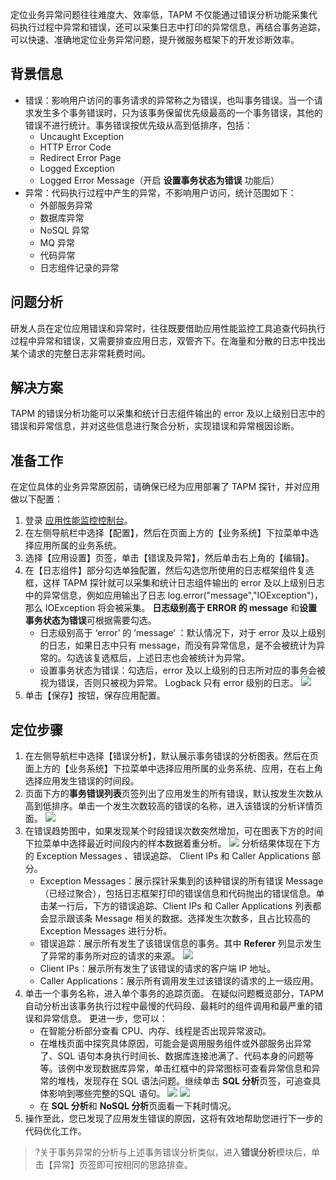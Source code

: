 定位业务异常问题往往难度大、效率低，TAPM 不仅能通过错误分析功能采集代码执行过程中异常和错误，还可以采集日志中打印的异常信息，再结合事务追踪，可以快速、准确地定位业务异常问题，提升微服务框架下的开发诊断效率。

## 背景信息
- 错误：影响用户访问的事务请求的异常称之为错误，也叫事务错误。当一个请求发生多个事务错误时，只为该事务保留优先级最高的一个事务错误，其他的错误不进行统计。事务错误按优先级从高到低排序，包括：
  - Uncaught Exception
  - HTTP Error Code
  - Redirect Error Page
  - Logged Exception
  - Logged Error Message（开启 **设置事务状态为错误** 功能后）
- 异常：代码执行过程中产生的异常，不影响用户访问，统计范围如下：
  - 外部服务异常
  - 数据库异常
  - NoSQL 异常
  - MQ 异常
  - 代码异常
  - 日志组件记录的异常

## 问题分析
研发人员在定位应用错误和异常时，往往既要借助应用性能监控工具追查代码执行过程中异常和错误，又需要排查应用日志，双管齐下。在海量和分散的日志中找出某个请求的完整日志非常耗费时间。

## 解决方案
TAPM 的错误分析功能可以采集和统计日志组件输出的 error 及以上级别日志中的错误和异常信息，并对这些信息进行聚合分析，实现错误和异常根因诊断。 

## 准备工作
在定位具体的业务异常原因前，请确保已经为应用部署了 TAPM 探针，并对应用做以下配置：
1. 登录 [应用性能监控控制台](https://console.cloud.tencent.com/tapm)。
2. 在左侧导航栏中选择【配置】，然后在页面上方的【业务系统】下拉菜单中选择应用所属的业务系统。
3. 选择【应用设置】页签，单击【错误及异常】，然后单击右上角的【编辑】。
4. 在【日志组件】部分勾选单独配置，然后勾选您所使用的日志框架组件复选框，这样 TAPM 探针就可以采集和统计日志组件输出的 error 及以上级别日志中的异常信息，例如应用输出了日志 log.error("message","IOException")，那么 IOException 将会被采集。
   **日志级别高于 ERROR 的 message** 和**设置事务状态为错误**可根据需要勾选。
   - 日志级别高于 ‘error’ 的 ’message‘ ：默认情况下，对于 error 及以上级别的日志，如果日志中只有 message，而没有异常信息，是不会被统计为异常的。勾选该复选框后，上述日志也会被统计为异常。
   - 设置事务状态为错误：勾选后，error 及以上级别的日志所对应的事务会被视为错误，否则只被视为异常。 Logback 只有 error 级别的日志。
![](https://main.qcloudimg.com/raw/f0948a2dec219d59b124bb5aeb9cf8c9.png)
5. 单击【保存】按钮，保存应用配置。

## 定位步骤
1. 在左侧导航栏中选择【错误分析】，默认展示事务错误的分析图表。然后在页面上方的【业务系统】下拉菜单中选择应用所属的业务系统、应用，在右上角选择应用发生错误的时间段。
2. 页面下方的**事务错误列表**页签列出了应用发生的所有错误，默认按发生次数从高到低排序。单击一个发生次数较高的错误的名称，进入该错误的分析详情页面。
![](https://main.qcloudimg.com/raw/b3989c3bb2753e4338725770b48dcd96.png)
3. 在错误趋势图中，如果发现某个时段错误次数突然增加，可在图表下方的时间下拉菜单中选择最近时间段内的样本数据着重分析。
![](https://main.qcloudimg.com/raw/a69502f6abc3c5864e47601894eab81b.png)
   分析结果体现在下方的 Exception Messages 、错误追踪、 Client IPs 和 Caller Applications 部分。
   - Exception Messages：展示探针采集到的该种错误的所有错误 Message（已经过聚合），包括日志框架打印的错误信息和代码抛出的错误信息。单击某一行后，下方的错误追踪、Client IPs 和 Caller Applications 列表都会显示跟该条 Message 相关的数据。选择发生次数多，且占比较高的 Exception Messages 进行分析。
   - 错误追踪：展示所有发生了该错误信息的事务。其中 **Referer** 列显示发生了异常的事务所对应的请求的来源。
![](https://main.qcloudimg.com/raw/d2162d0ffa2a37d7f1cf5d5964fb8876.png)
   - Client IPs：展示所有发生了该错误的请求的客户端 IP 地址。
   - Caller Applications：展示所有调用发生过该错误的请求的上一级应用。
4. 单击一个事务名称，进入单个事务的追踪页面。
   在疑似问题概览部分，TAPM 自动分析出该事务执行过程中最慢的代码段、最耗时的组件调用和最严重的错误和异常信息。
   更进一步，您可以：
   - 在智能分析部分查看 CPU、内存、线程是否出现异常波动。
   - 在堆栈页面中探究具体原因，可能会是调用服务组件或外部服务出异常了、SQL 语句本身执行时间长、数据库连接池满了、代码本身的问题等等。该例中发现数据库异常，单击红框中的异常图标可查看异常信息和异常的堆栈，发现存在 SQL 语法问题。继续单击 **SQL 分析**页签，可追查具体影响到哪些完整的SQL 语句。
![](https://main.qcloudimg.com/raw/9eb4129ff77291aa91be74d9112ad7a1.png)
![](https://main.qcloudimg.com/raw/945ea28e8ecf34c01ba5c32df0f8d24f.png)
   - 在 **SQL 分析**和 **NoSQL 分析**页面看一下耗时情况。
5. 操作至此，您已发现了应用发生错误的原因，这将有效地帮助您进行下一步的代码优化工作。
>?关于事务异常的分析与上述事务错误分析类似，进入**错误分析**模块后，单击【异常】页签即可按相同的思路排查。


